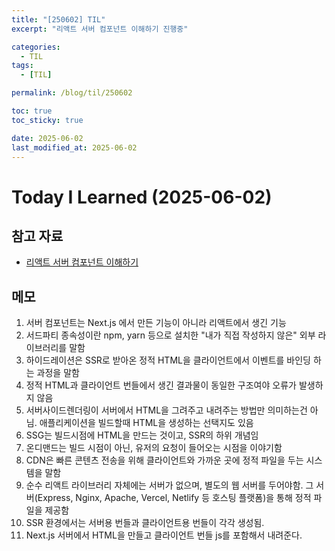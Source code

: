 ```yaml
---
title: "[250602] TIL"
excerpt: "리액트 서버 컴포넌트 이해하기 진행중"

categories:
  - TIL
tags:
  - [TIL]

permalink: /blog/til/250602

toc: true
toc_sticky: true

date: 2025-06-02
last_modified_at: 2025-06-02
---
```


# Today I Learned (2025-06-02)

## 참고 자료

- [리액트 서버 컴포넌트 이해하기](https://yozm.wishket.com/magazine/detail/2271/)

## 메모

1. 서버 컴포넌트는 Next.js 에서 만든 기능이 아니라 리액트에서 생긴 기능
2. 서드파티 종속성이란 npm, yarn 등으로 설치한 "내가 직접 작성하지 않은" 외부 라이브러리를 말함
3. 하이드레이션은 SSR로 받아온 정적 HTML을 클라이언트에서 이벤트를 바인딩 하는 과정을 말함
4. 정적 HTML과 클라이언트 번들에서 생긴 결과물이 동일한 구조여야 오류가 발생하지 않음
5. 서버사이드렌더링이 서버에서 HTML을 그려주고 내려주는 방법만 의미하는건 아님. 애플리케이션을 빌드할때 HTML을 생성하는 선택지도 있음
6. SSG는 빌드시점에 HTML을 만드는 것이고, SSR의 하위 개념임
7. 온디맨드는 빌드 시점이 아닌, 유저의 요청이 들어오는 시점을 이야기함
8. CDN은 빠른 콘텐츠 전송을 위해 클라이언트와 가까운 곳에 정적 파일을 두는 시스템을 말함
9. 순수 리액트 라이브러리 자체에는 서버가 없으며, 별도의 웹 서버를 두어야함. 그 서버(Express, Nginx, Apache, Vercel, Netlify 등 호스팅 플랫폼)을 통해 정적 파일을 제공함
10. SSR 환경에서는 서버용 번들과 클라이언트용 번들이 각각 생성됨.
11. Next.js 서버에서 HTML을 만들고 클라이언트 번들 js를 포함해서 내려준다.
